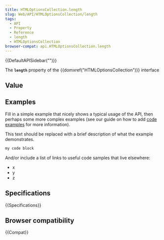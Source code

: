 ```yaml
---
title: HTMLOptionsCollection.length
slug: Web/API/HTMLOptionsCollection/length
tags:
  - API
  - Property
  - Reference
  - length
  - HTMLOptionsCollection
browser-compat: api.HTMLOptionsCollection.length
---
```

{{DefaultAPISidebar("")}}

The **`length`** property of the {{domxref("HTMLOptionsCollection")}} interface 

## Value



## Examples

Fill in a simple example that nicely shows a typical usage of the API, then perhaps some more complex examples (see our guide on how to add [code examples](/en-US/docs/MDN/Contribute/Structures/Code_examples) for more information).

This text should be replaced with a brief description of what the example demonstrates.

```js
my code block
```

And/or include a list of links to useful code samples that live elsewhere:

*   x
*   y
*   z

## Specifications

{{Specifications}}

## Browser compatibility

{{Compat}}



